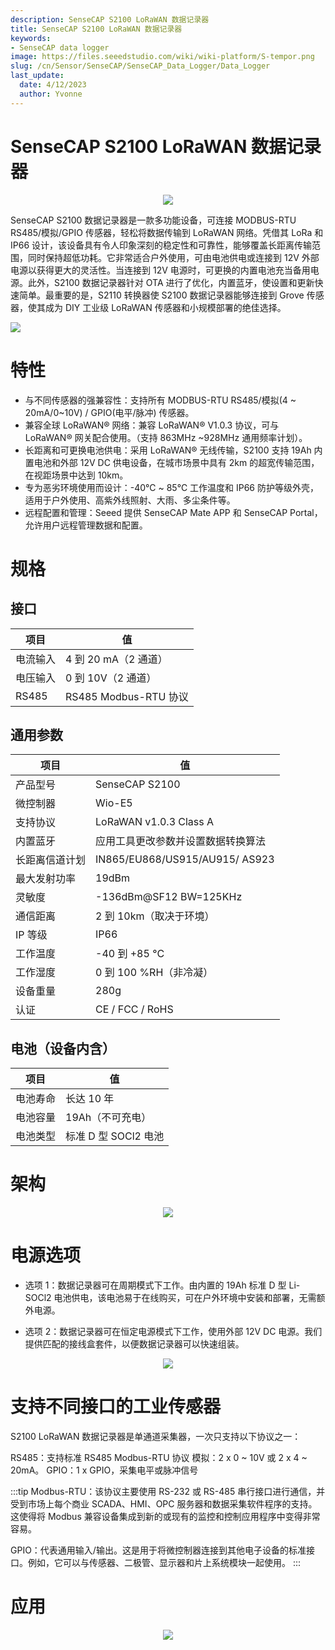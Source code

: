 ```yaml
---
description: SenseCAP S2100 LoRaWAN 数据记录器
title: SenseCAP S2100 LoRaWAN 数据记录器
keywords:
- SenseCAP data logger
image: https://files.seeedstudio.com/wiki/wiki-platform/S-tempor.png
slug: /cn/Sensor/SenseCAP/SenseCAP_Data_Logger/Data_Logger
last_update:
  date: 4/12/2023
  author: Yvonne
---
```



# SenseCAP S2100 LoRaWAN 数据记录器


<div align="center"><img width="{800}" src="https://files.seeedstudio.com/wiki/SenseCAP/Data_Logger/1.png"/></div>


SenseCAP S2100 数据记录器是一款多功能设备，可连接 MODBUS-RTU RS485/模拟/GPIO 传感器，轻松将数据传输到 LoRaWAN 网络。凭借其 LoRa 和 IP66 设计，该设备具有令人印象深刻的稳定性和可靠性，能够覆盖长距离传输范围，同时保持超低功耗。它非常适合户外使用，可由电池供电或连接到 12V 外部电源以获得更大的灵活性。当连接到 12V 电源时，可更换的内置电池充当备用电源。此外，S2100 数据记录器针对 OTA 进行了优化，内置蓝牙，使设置和更新快速简单。最重要的是，S2110 转换器使 S2100 数据记录器能够连接到 Grove 传感器，使其成为 DIY 工业级 LoRaWAN 传感器和小规模部署的绝佳选择。
<p style={{textAlign: 'center' }}><a href="https://www.seeedstudio.com/SenseCAP-S2100-LoRaWAN-Data-Logger-p-5361.html" target="_blank"><img src="https://files.seeedstudio.com/wiki/Seeed-WiKi/docs/images/get_one_now.png" border={0} /></a></p>

# 特性
- 与不同传感器的强兼容性：支持所有 MODBUS-RTU RS485/模拟(4 ~ 20mA/0~10V) / GPIO(电平/脉冲) 传感器。
- 兼容全球 LoRaWAN® 网络：兼容 LoRaWAN® V1.0.3 协议，可与 LoRaWAN® 网关配合使用。（支持 863MHz ~928MHz 通用频率计划）。
- 长距离和可更换电池供电：采用 LoRaWAN® 无线传输，S2100 支持 19Ah 内置电池和外部 12V DC 供电设备，在城市场景中具有 2km 的超宽传输范围，在视距场景中达到 10km。
- 专为恶劣环境使用而设计：-40℃ ~ 85℃ 工作温度和 IP66 防护等级外壳，适用于户外使用、高紫外线照射、大雨、多尘条件等。
- 远程配置和管理：Seeed 提供 SenseCAP Mate APP 和 SenseCAP Portal，允许用户远程管理数据和配置。

# 规格
## 接口
|项目|值|
|---|---|
|电流输入|4 到 20 mA（2 通道）|
|电压输入|0 到 10V（2 通道）|
|RS485|RS485 Modbus-RTU 协议|

## 通用参数

|项目|值|
|---|---|
|产品型号|SenseCAP S2100|
|微控制器|Wio-E5|
|支持协议|LoRaWAN v1.0.3 Class A|
|内置蓝牙|应用工具更改参数并设置数据转换算法|
|长距离信道计划|IN865/EU868/US915/AU915/ AS923|
|最大发射功率|19dBm|
|灵敏度|-136dBm@SF12 BW=125KHz|
|通信距离|2 到 10km（取决于环境）|
|IP 等级|IP66|
|工作温度|-40 到 +85 °C|
|工作湿度|0 到 100 %RH（非冷凝）|
|设备重量|280g|
|认证|CE / FCC / RoHS|

## 电池（设备内含）
|项目|值|
|---|---|
|电池寿命|长达 10 年|
|电池容量|19Ah（不可充电）|
|电池类型|标准 D 型 SOCl2 电池|

# 架构


<div align="center"><img width="{600}" src="https://files.seeedstudio.com/wiki/SenseCAP/Data_Logger/2.png"/></div>


# 电源选项

- 选项 1：数据记录器可在周期模式下工作。由内置的 19Ah 标准 D 型 Li-SOCl2 电池供电，该电池易于在线购买，可在户外环境中安装和部署，无需额外电源。


- 选项 2：数据记录器可在恒定电源模式下工作，使用外部 12V DC 电源。我们提供匹配的接线盒套件，以便数据记录器可以快速组装。


<div align="center"><img width="{800}" src="https://files.seeedstudio.com/wiki/SenseCAP/Data_Logger/3.png"/></div>


# 支持不同接口的工业传感器

S2100 LoRaWAN 数据记录器是单通道采集器，一次只支持以下协议之一：

RS485：支持标准 RS485 Modbus-RTU 协议
模拟：2 x 0 ~ 10V 或 2 x 4 ~ 20mA。
GPIO：1 x GPIO，采集电平或脉冲信号

:::tip
Modbus-RTU：该协议主要使用 RS-232 或 RS-485 串行接口进行通信，并受到市场上每个商业 SCADA、HMI、OPC 服务器和数据采集软件程序的支持。这使得将 Modbus 兼容设备集成到新的或现有的监控和控制应用程序中变得非常容易。

GPIO：代表通用输入/输出。这是用于将微控制器连接到其他电子设备的标准接口。例如，它可以与传感器、二极管、显示器和片上系统模块一起使用。
:::
# 应用

<div align="center"><img width="{800}" src="https://wdcdn.qpic.cn/MTY4ODg1NTA2NTM1OTkxNw_136830_-0LyGczsW0uya6Pi_1670038120?w=1280&h=696.6093366093365"/></div>
